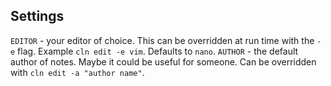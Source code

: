 ## Settings

`EDITOR` - your editor of choice. This can be overridden at run time with the `-e` flag. Example `cln edit -e vim`. Defaults to `nano`.
`AUTHOR` - the default author of notes. Maybe it could be useful for someone. Can be overridden with `cln edit -a "author name"`.